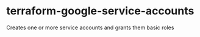 # terraform-google-service-accounts
Creates one or more service accounts and grants them basic roles
